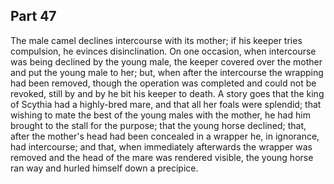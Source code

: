 ## Part 47

The male camel declines intercourse with its mother; if his keeper tries compulsion, he evinces disinclination.
On one occasion, when intercourse was being declined by the young male, the keeper covered over the mother and put the young male to her; but, when after the intercourse the wrapping had been removed, though the operation was completed and could not be revoked, still by and by he bit his keeper to death.
A story goes that the king of Scythia had a highly-bred mare, and that all her foals were splendid; that wishing to mate the best of the young males with the mother, he had him brought to the stall for the purpose; that the young horse declined; that, after the mother's head had been concealed in a wrapper he, in ignorance, had intercourse; and that, when immediately afterwards the wrapper was removed and the head of the mare was rendered visible, the young horse ran way and hurled himself down a precipice.

